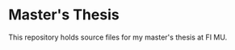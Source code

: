 Master's Thesis
===============
This repository holds source files for my master's thesis at FI MU.
